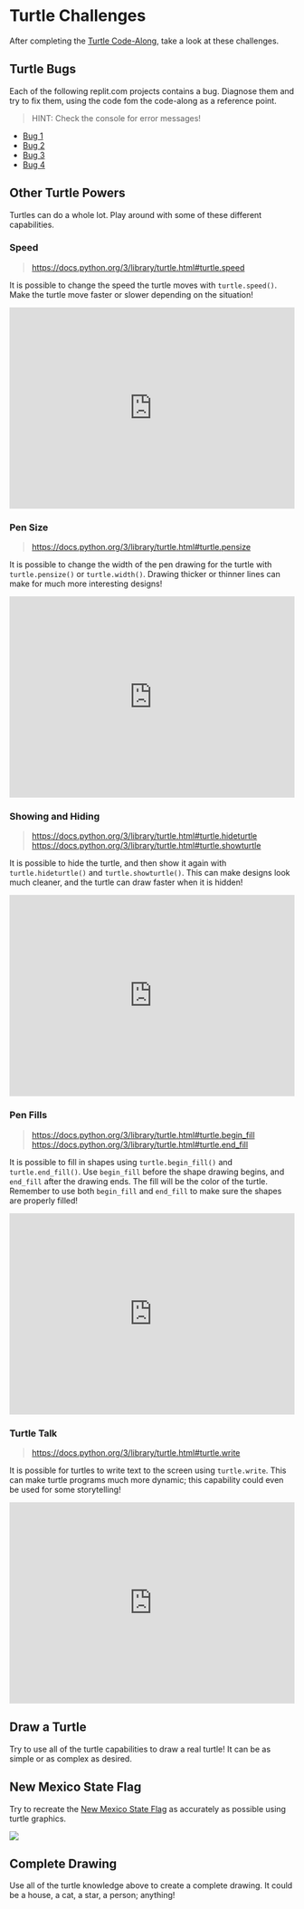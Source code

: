 # Turtle Challenges
After completing the [Turtle Code-Along](TurtleCodeAlong.md), take a look at these challenges.

## Turtle Bugs
Each of the following replit.com projects contains a bug. Diagnose them and try to fix them, using the code fom the code-along as a reference point.

>HINT: Check the console for error messages!

- [Bug 1](https://replit.com/@HylandOutreach/TurtleBug-1)
- [Bug 2](https://replit.com/@HylandOutreach/TurtleBug-2)
- [Bug 3](https://replit.com/@HylandOutreach/TurtleBug-3)
- [Bug 4](https://replit.com/@HylandOutreach/TurtleBug-4)

## Other Turtle Powers
Turtles can do a whole lot. Play around with some of these different capabilities.

### Speed
>https://docs.python.org/3/library/turtle.html#turtle.speed

It is possible to change the speed the turtle moves with `turtle.speed()`. Make the turtle move faster or slower depending on the situation!

<iframe src="https://trinket.io/embed/python/33b9312e7b" width="100%" height="356" frameborder="0" marginwidth="0" marginheight="0" allowfullscreen></iframe>

### Pen Size
>https://docs.python.org/3/library/turtle.html#turtle.pensize

It is possible to change the width of the pen drawing for the turtle with `turtle.pensize()` or `turtle.width()`. Drawing thicker or thinner lines can make for much more interesting designs!

<iframe src="https://trinket.io/embed/python/5b0c5a9711" width="100%" height="356" frameborder="0" marginwidth="0" marginheight="0" allowfullscreen></iframe>

### Showing and Hiding
>https://docs.python.org/3/library/turtle.html#turtle.hideturtle  
>https://docs.python.org/3/library/turtle.html#turtle.showturtle

It is possible to hide the turtle, and then show it again with `turtle.hideturtle()` and `turtle.showturtle()`. This can make designs look much cleaner, and the turtle can draw faster when it is hidden!

<iframe src="https://trinket.io/embed/python/95cd62c6f2" width="100%" height="356" frameborder="0" marginwidth="0" marginheight="0" allowfullscreen></iframe>

### Pen Fills
>https://docs.python.org/3/library/turtle.html#turtle.begin_fill  
>https://docs.python.org/3/library/turtle.html#turtle.end_fill

It is possible to fill in shapes using `turtle.begin_fill()` and `turtle.end_fill()`. Use `begin_fill` before the shape drawing begins, and `end_fill` after the drawing ends. The fill will be the color of the turtle. Remember to use both `begin_fill` and `end_fill` to make sure the shapes are properly filled!

<iframe src="https://trinket.io/embed/python/02d70512c5" width="100%" height="356" frameborder="0" marginwidth="0" marginheight="0" allowfullscreen></iframe>

### Turtle Talk
>https://docs.python.org/3/library/turtle.html#turtle.write

It is possible for turtles to write text to the screen using `turtle.write`. This can make turtle programs much more dynamic; this capability could even be used for some storytelling!

<iframe src="https://trinket.io/embed/python/f1de130e8a" width="100%" height="356" frameborder="0" marginwidth="0" marginheight="0" allowfullscreen></iframe>

## Draw a Turtle
Try to use all of the turtle capabilities to draw a real turtle! It can be as simple or as complex as desired.

## New Mexico State Flag
Try to recreate the [New Mexico State Flag](https://en.wikipedia.org/wiki/Flag_of_New_Mexico) as accurately as possible using turtle graphics.

![](https://upload.wikimedia.org/wikipedia/commons/thumb/c/c3/Flag_of_New_Mexico.svg/1280px-Flag_of_New_Mexico.svg.png)

## Complete Drawing
Use all of the turtle knowledge above to create a complete drawing. It could be a house, a cat, a star, a person; anything!
